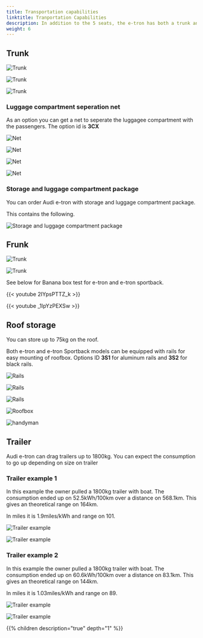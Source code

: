 ```yaml
---
title: Transportation capabilities
linktitle: Tranportation Capabilities
description: In addition to the 5 seats, the e-tron has both a trunk and a frunk in addition to roof storage and trailer capabilities.
weight: 6
---
```



## Trunk

![Trunk](trunk_1.jpg "Trunk Audi e-tron")

![Trunk](trunk_2.jpg "Trunk Audi e-tron")

![Trunk](trunk_3.jpg "The seats have a 40-20-40 confiuguration")

### Luggage compartment seperation net

As an option you can get a net to seperate the luggagee compartment with the passengers. 
The option id is **3CX**

![Net](net1.jpg "Net")

![Net](net2.jpg "Net")

![Net](net3.jpg "Net")

![Net](net4.jpg "Net")


### Storage and luggage compartment package

You can order Audi e-tron with storage and luggage compartment package.

This contains the following.

![Storage and luggage compartment package](qe1_1s.jpg "Net in the side of the luggage compartment and luggage net for transporting objects")

## Frunk

![Trunk](frunk_1.jpg "Trunk Audi e-tron")

![Trunk](frunk_2.jpg "Trunk Audi e-tron")

See below for Banana box test for e-tron and e-tron sportback.

{{< youtube 2IYpsPTTZ_k >}}

{{< youtube _1lpYzPEXSw >}}

## Roof storage

You can store up to 75kg on the roof.

Both e-tron and e-tron Sportback models can be equipped with rails for easy mounting of roofbox.
Options ID **3S1** for aluminum rails and **3S2** for black rails.

![Rails](rails1.jpg "Thule wingbar edge 721400/721500 with 720600 foot and 186046 mounting kit")

![Rails](rails2.jpg "Thule wingbar edge 721400/721500 with 720600 foot and 186046 mounting kit")

![Rails](rails3.jpg "Thule wingbar edge 721400/721500 with 720600 foot and 186046 mounting kit")

![Roofbox](roofbox1.jpg "Roof box mounted on rails")

![handyman](handymanrails.jpg "Handyman with rails")

## Trailer

Audi e-tron can drag trailers up to 1800kg. You can expect the consumption to go up depending on size on trailer

### Trailer example 1

In this example the owner pulled a 1800kg trailer with boat. The consumption ended up on 52.5kWh/100km over a distance
on 568.1km. This gives an theoretical range on 164km.

In miles it is 1.9miles/kWh and range on 101.

![Trailer example](trailerexample1b.jpg "1800kg trailer with boat")

![Trailer example](trailerxample1a.jpg "Consumption")

### Trailer example 2

In this example the owner pulled a 1800kg trailer with boat. The consumption ended up on 60.6kWh/100km over a distance
on 83.1km. This gives an theoretical range on 144km.

In miles it is 1.03miles/kWh and range on 89.

![Trailer example](trailerexample2b.jpg "1800kg trailer with boat")

![Trailer example](trailerexample2a.jpg "Consumption")

{{% children description="true" depth="1" %}}
